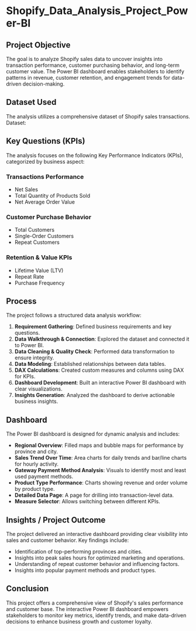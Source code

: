 # Shopify_Data_Analysis_Project_Power-BI

## Project Objective

The goal is to analyze Shopify sales data to uncover insights into transaction performance, customer purchasing behavior, and long-term customer value. The Power BI dashboard enables stakeholders to identify patterns in revenue, customer retention, and engagement trends for data-driven decision-making.

## Dataset Used

The analysis utilizes a comprehensive dataset of Shopify sales transactions.
Dataset: 

## Key Questions (KPIs)

The analysis focuses on the following Key Performance Indicators (KPIs), categorized by business aspect:

### Transactions Performance
- Net Sales
- Total Quantity of Products Sold
- Net Average Order Value

### Customer Purchase Behavior
- Total Customers
- Single-Order Customers
- Repeat Customers

### Retention & Value KPIs
- Lifetime Value (LTV)
- Repeat Rate
- Purchase Frequency

## Process

The project follows a structured data analysis workflow:

1. **Requirement Gathering**: Defined business requirements and key questions.
2. **Data Walkthrough & Connection**: Explored the dataset and connected it to Power BI.
3. **Data Cleaning & Quality Check**: Performed data transformation to ensure integrity.
4. **Data Modeling**: Established relationships between data tables.
5. **DAX Calculations**: Created custom measures and columns using DAX for KPIs.
6. **Dashboard Development**: Built an interactive Power BI dashboard with clear visualizations.
7. **Insights Generation**: Analyzed the dashboard to derive actionable business insights.

## Dashboard

The Power BI dashboard is designed for dynamic analysis and includes:

- **Regional Overview**: Filled maps and bubble maps for performance by province and city.
- **Sales Trend Over Time**: Area charts for daily trends and bar/line charts for hourly activity.
- **Gateway Payment Method Analysis**: Visuals to identify most and least used payment methods.
- **Product Type Performance**: Charts showing revenue and order volume by product type.
- **Detailed Data Page**: A page for drilling into transaction-level data.
- **Measure Selector**: Allows switching between different KPIs.

## Insights / Project Outcome

The project delivered an interactive dashboard providing clear visibility into sales and customer behavior.
Key findings include:

- Identification of top-performing provinces and cities.
- Insights into peak sales hours for optimized marketing and operations.
- Understanding of repeat customer behavior and influencing factors.
- Insights into popular payment methods and product types.

## Conclusion

This project offers a comprehensive view of Shopify's sales performance and customer base. The interactive Power BI dashboard empowers stakeholders to monitor key metrics, identify trends, and make data-driven decisions to enhance business growth and customer loyalty.
